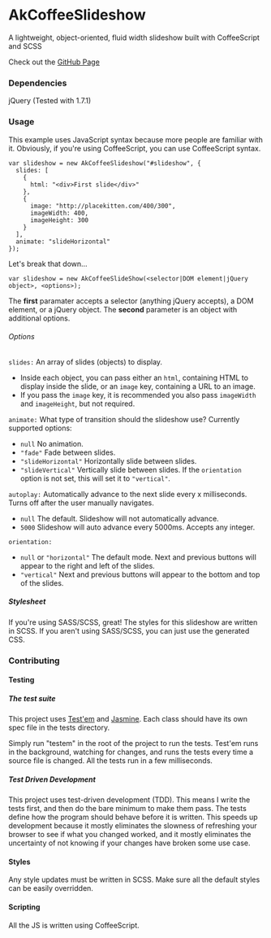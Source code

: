 AkCoffeeSlideshow
=================

A lightweight, object-oriented, fluid width slideshow built with CoffeeScript and SCSS

Check out the [GitHub Page](http://akinnee.github.io/AkCoffeeSlideshow)


### Dependencies

jQuery (Tested with 1.7.1)


### Usage

This example uses JavaScript syntax because more people are familiar with it. Obviously, if you're using CoffeeScript, you can use CoffeeScript syntax.

    var slideshow = new AkCoffeeSlideshow("#slideshow", {
      slides: [
        {
          html: "<div>First slide</div>"
        },
        {
          image: "http://placekitten.com/400/300",
          imageWidth: 400,
          imageHeight: 300
        }
      ],
      animate: "slideHorizontal"
    });
    
Let's break that down...

    var slideshow = new AkCoffeeSlideShow(<selector|DOM element|jQuery object>, <options>);
    
The **first** paramater accepts a selector (anything jQuery accepts), a DOM element, or a jQuery object. The **second** parameter is an object with additional options.
    
    
###### Options

`slides:` An array of slides (objects) to display.
* Inside each object, you can pass either an `html`, containing HTML to display inside the slide, or an `image` key, containing a URL to an image.
* If you pass the `image` key, it is recommended you also pass `imageWidth` and `imageHeight`, but not required.

`animate:` What type of transition should the slideshow use? Currently supported options:
* `null` No animation.
* `"fade"` Fade between slides.
* `"slideHorizontal"` Horizontally slide between slides.
* `"slideVertical"` Vertically slide between slides. If the `orientation` option is not set, this will set it to `"vertical"`.

`autoplay:` Automatically advance to the next slide every x milliseconds. Turns off after the user manually navigates.
* `null` The default. Slideshow will not automatically advance.
* `5000` Slideshow will auto advance every 5000ms. Accepts any integer.

`orientation:`
* `null` or `"horizontal"` The default mode. Next and previous buttons will appear to the right and left of the slides.
* `"vertical"` Next and previous buttons will appear to the bottom and top of the slides.

    
##### Stylesheet

If you're using SASS/SCSS, great! The styles for this slideshow are written in SCSS. If you aren't using SASS/SCSS, you can just use the generated CSS.


### Contributing

#### Testing

##### The test suite

This project uses [Test'em](https://github.com/airportyh/testem) and [Jasmine](https://github.com/pivotal/jasmine). Each class should have its own spec file in the tests directory.

Simply run "testem" in the root of the project to run the tests. Test'em runs in the background, watching for changes, and runs the tests every time a source file is changed. All the tests run in a few milliseconds.

##### Test Driven Development

This project uses test-driven development (TDD). This means I write the tests first, and then do the bare minimum to make them pass. The tests define how the program should behave before it is written. This speeds up development because it mostly eliminates the slowness of refreshing your browser to see if what you changed worked, and it mostly eliminates the uncertainty of not knowing if your changes have broken some use case.

#### Styles

Any style updates must be written in SCSS. Make sure all the default styles can be easily overridden.

#### Scripting

All the JS is written using CoffeeScript.
